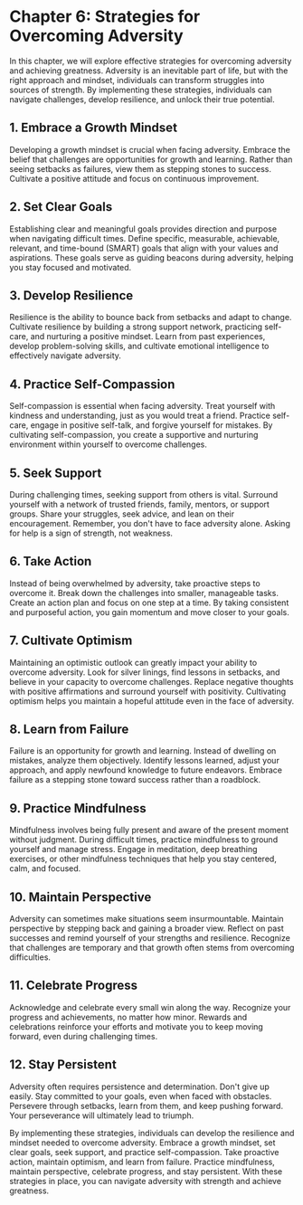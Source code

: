 Chapter 6: Strategies for Overcoming Adversity
==============================================

In this chapter, we will explore effective strategies for overcoming adversity and achieving greatness. Adversity is an inevitable part of life, but with the right approach and mindset, individuals can transform struggles into sources of strength. By implementing these strategies, individuals can navigate challenges, develop resilience, and unlock their true potential.

**1. Embrace a Growth Mindset**
-------------------------------

Developing a growth mindset is crucial when facing adversity. Embrace the belief that challenges are opportunities for growth and learning. Rather than seeing setbacks as failures, view them as stepping stones to success. Cultivate a positive attitude and focus on continuous improvement.

**2. Set Clear Goals**
----------------------

Establishing clear and meaningful goals provides direction and purpose when navigating difficult times. Define specific, measurable, achievable, relevant, and time-bound (SMART) goals that align with your values and aspirations. These goals serve as guiding beacons during adversity, helping you stay focused and motivated.

**3. Develop Resilience**
-------------------------

Resilience is the ability to bounce back from setbacks and adapt to change. Cultivate resilience by building a strong support network, practicing self-care, and nurturing a positive mindset. Learn from past experiences, develop problem-solving skills, and cultivate emotional intelligence to effectively navigate adversity.

**4. Practice Self-Compassion**
-------------------------------

Self-compassion is essential when facing adversity. Treat yourself with kindness and understanding, just as you would treat a friend. Practice self-care, engage in positive self-talk, and forgive yourself for mistakes. By cultivating self-compassion, you create a supportive and nurturing environment within yourself to overcome challenges.

**5. Seek Support**
-------------------

During challenging times, seeking support from others is vital. Surround yourself with a network of trusted friends, family, mentors, or support groups. Share your struggles, seek advice, and lean on their encouragement. Remember, you don't have to face adversity alone. Asking for help is a sign of strength, not weakness.

**6. Take Action**
------------------

Instead of being overwhelmed by adversity, take proactive steps to overcome it. Break down the challenges into smaller, manageable tasks. Create an action plan and focus on one step at a time. By taking consistent and purposeful action, you gain momentum and move closer to your goals.

**7. Cultivate Optimism**
-------------------------

Maintaining an optimistic outlook can greatly impact your ability to overcome adversity. Look for silver linings, find lessons in setbacks, and believe in your capacity to overcome challenges. Replace negative thoughts with positive affirmations and surround yourself with positivity. Cultivating optimism helps you maintain a hopeful attitude even in the face of adversity.

**8. Learn from Failure**
-------------------------

Failure is an opportunity for growth and learning. Instead of dwelling on mistakes, analyze them objectively. Identify lessons learned, adjust your approach, and apply newfound knowledge to future endeavors. Embrace failure as a stepping stone toward success rather than a roadblock.

**9. Practice Mindfulness**
---------------------------

Mindfulness involves being fully present and aware of the present moment without judgment. During difficult times, practice mindfulness to ground yourself and manage stress. Engage in meditation, deep breathing exercises, or other mindfulness techniques that help you stay centered, calm, and focused.

**10. Maintain Perspective**
----------------------------

Adversity can sometimes make situations seem insurmountable. Maintain perspective by stepping back and gaining a broader view. Reflect on past successes and remind yourself of your strengths and resilience. Recognize that challenges are temporary and that growth often stems from overcoming difficulties.

**11. Celebrate Progress**
--------------------------

Acknowledge and celebrate every small win along the way. Recognize your progress and achievements, no matter how minor. Rewards and celebrations reinforce your efforts and motivate you to keep moving forward, even during challenging times.

**12. Stay Persistent**
-----------------------

Adversity often requires persistence and determination. Don't give up easily. Stay committed to your goals, even when faced with obstacles. Persevere through setbacks, learn from them, and keep pushing forward. Your perseverance will ultimately lead to triumph.

By implementing these strategies, individuals can develop the resilience and mindset needed to overcome adversity. Embrace a growth mindset, set clear goals, seek support, and practice self-compassion. Take proactive action, maintain optimism, and learn from failure. Practice mindfulness, maintain perspective, celebrate progress, and stay persistent. With these strategies in place, you can navigate adversity with strength and achieve greatness.
